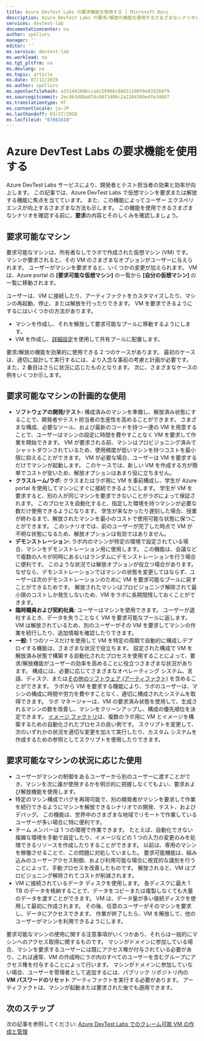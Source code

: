 ```yaml
---
title: Azure DevTest Labs の要求機能を使用する | Microsoft Docs
description: Azure DevTest Labs の要求/解放の機能を使用するさまざまなシナリオについて説明します
services: devtest-lab
documentationcenter: na
author: spelluru
manager: ''
editor: ''
ms.service: devtest-lab
ms.workload: na
ms.tgt_pltfrm: na
ms.devlang: na
ms.topic: article
ms.date: 07/12/2019
ms.author: spelluru
ms.openlocfilehash: a15148260bccadc59966c86031100f0e0332b0f9
ms.sourcegitcommit: 2ec4b3d0bad7dc0071400c2a2264399e4fe34897
ms.translationtype: HT
ms.contentlocale: ja-JP
ms.lasthandoff: 03/27/2020
ms.locfileid: "67861618"
---
```

# <a name="use-claim-capabilities-in-azure-devtest-labs"></a>Azure DevTest Labs の要求機能を使用する
Azure DevTest Labs サービスにより、開発者とテスト担当者の効果と効率が向上します。 この記事では、Azure DevTest Labs で仮想マシンを要求または解放する機能に焦点を当てています。 また、この機能によってユーザー エクスペリエンスが向上するさまざまな方法も示します。 この機能を使用できるさまざまなシナリオを確認する前に、**要求**の内容とそのしくみを確認しましょう。

## <a name="claimable-machines"></a>要求可能なマシン
要求可能なマシンは、所有者なしでラボで作成された仮想マシン (VM) です。 マシンが要求されると、その VM のさまざまなオプションがユーザーに与えられます。 ユーザーがマシンを要求すると、いくつかの変更が加えられます。 VM は、Azure portal の **[要求可能な仮想マシン]** の一覧から **[自分の仮想マシン]** の一覧に移動されます。 

ユーザーは、VM に接続したり、アーティファクトをカスタマイズしたり、マシンの再起動、停止、または解放を行ったりできます。 VM を要求できるようにするにはいくつかの方法があります。

- マシンを作成し、それを解放して要求可能なプールに移動するようにします。 
- VM を作成し、[詳細設定](https://azure.microsoft.com/updates/azure-devtest-labs-claim-lab-vms-from-a-shared-pool/)を使用して共有プールに配置します。

要求/解放の機能を効果的に使用できる 2 つのケースがあります。 最初のケースは、適切に設計して実行するには、より入念な事前の考慮と計画が必要です。 また、2 番目はさらに状況に応じたものとなります。 次に、さまざまなケースの例をいくつか示します。

## <a name="designed-use-of-claimable-machines"></a>要求可能なマシンの計画的な使用

- **ソフトウェアの開発/テスト:** 構成済みのマシンを準備し、解放済み状態にすることで、開発者やテスト担当者の生産性を高めることができます。 さまざまな構成、必要なツール、および最新のコードを持つ一連の VM を用意することで、ユーザーはマシンの設定に時間を費やすことなく VM を要求して作業を開始できます。 VM が要求される前、マシンはプロビジョニング済みでシャットダウンされているため、使用頻度が低いマシンを持つコストを最小限に抑えることができます。 VM が必要な場合、ユーザーは VM を要求するだけでマシンが起動します。 このケースでは、新しい VM を作成する方が簡単でコストが安いため、解放オプションはあまり役に立ちません。
- **クラスルーム/ラボ:** クラスまたはラボ用に VM を事前構成し、学生が Azure portal を使用してマシンにすぐに接続できるようにします。  学生が VM を要求すると、別の人が同じマシンを要求できないことがラボによって保証されます。 このプロセスを自動化すると、指定した環境を持つマシンが必要な数だけ使用できるようになります。 学生が来なかったり遅刻した場合、授業が終わるまで、解放されたマシンを最小のコストで使用可能な状態に保つことができます。 このシナリオでは、前のユーザーが完了した時点で VM が不明な状態になるため、解放オプションは有効ではありません。
- **デモンストレーション:** ラボ内のマシンが特定の環境で設定されている場合、マシンをデモンストレーション用に使用します。 この機能は、会議などで複数の人々が同時にあるいはランダムにデモンストレーションを行う場合に便利です。 このような状況では解放オプションが役立つ場合があります。なぜなら、デモンストレーションではマシンの状態を変更してはならず、ユーザーは次のデモンストレーションのために VM を要求可能なプールに戻すことができるためです。 解放されたマシンはプロビジョニング解除されて最小限のコストしか発生しないため、VM をラボに長期間残しておくことができます。
- **臨時職員および契約社員:** ユーザーはマシンを使用できます。 ユーザーが退社するとき、データを失うことなく VM を要求可能なプールに返します。 VM は解放されているため、別のユーザーがその VM を要求してマシンの作業を続行したり、追加情報を確認したりできます。
- **一般:** 1 つのソースだけを使用して VM を特定の周期で自動的に構成しデプロイする機能は、さまざまな状況で役立ちます。 設定された構成で VM を解放済み状態で構築する自動化されたプロセスを使用することによって、要求/解放機能がユーザーの効率を高めることに役立つさまざまな状況があります。 構成には、必要に応じてさまざまなオペレーティング システム、言語、ディスク、または[その他のソフトウェア (アーティファクト)](devtest-lab-artifact-author.md) を含めることができます。 ラボから VM を要求する機能により、ラボのユーザーは、マシンの構成に時間や労力を費やすことなく、適切に構成されたシステムを取得できます。 ラボ マネージャーは、VM の要求済み状態を使用して、生成されるマシンの数を改善し、マシンをクリーンアップし、構成の優先順位を決定できます。 [イメージ ファクトリ](image-factory-create.md)は、複数のラボ用に VM とイメージを構築するための自動化されたプロセスの良い例です。 スクリプトを変更して、次のいずれかの状況を適切な変更を加えて実行したり、カスタム システムを作成するための参照としてスクリプトを使用したりできます。

## <a name="situational-use-of-claimable-machines"></a>要求可能なマシンの状況に応じた使用

- ユーザーがマシンの制御をあるユーザーから別のユーザーに渡すことができ、マシンを次に誰が使用するかを明示的に把握しなくてもよい、要求および解放機能を使用します。
- 特定のマシン構成でバグを再現可能で、別の開発者がマシンを要求して作業を続行できるようにマシンを解放できるシナリオでの開発、テスト、およびデバッグ。 この機能は、世界中のさまざまな地域でリモートで作業しているユーザーが多い場合に特に便利です。 
- チーム メンバーは 1 つの環境で作業できます。 たとえば、自動化できない複雑な環境を手動で設定したり、イメージなどの 1 つの入力の変更のみを処理できるリソースを作成したりすることができます。 以前は、専用のマシンを稼働させることで、この問題に対処していました。 要求可能機能は、組み込みのユーザーアクセス制御、および利用可能な場合に視覚的な識別を行うことによって、手動プロセスを改善したものです。 解放されると、VM はプロビジョニング解除されてコストが削減されます。
- VM に接続されているデータ ディスクを使用します。 各ディスクに最大 1 TB のデータを格納することで、データをコピーまたは複製しなくても大量のデータを渡すことができます。 VM は、データ量が多い接続ディスクを使用して最初に作成されます。  その後、任意のユーザーがそのマシンを要求し、データにアクセスできます。 作業が終了したら、VM を解放して、他のユーザーがマシンを利用できるようにします。

要求可能なマシンの使用に関する注意事項がいくつかあり、それらは一般的にマシンへのアクセス取得に関するものです。 マシンがドメインに参加している場合、マシンを要求するユーザーには既にアクセス権が付与されている必要があり、これは通常、VM の作成時にラボ内のすべてのユーザーを含むグループにアクセス権を付与することによって行います。 マシンがドメインに参加していない場合、ユーザーを管理者として追加するには、パブリック リポジトリ内の **VM パスワードのリセット** アーティファクトを実行する必要があります。  アーティファクトは、マシンが起動または要求された後でも適用できます。

## <a name="next-steps"></a>次のステップ
次の記事を参照してください: [Azure DevTest Labs でのクレーム可能 VM の作成と管理](devtest-lab-add-claimable-vm.md)

